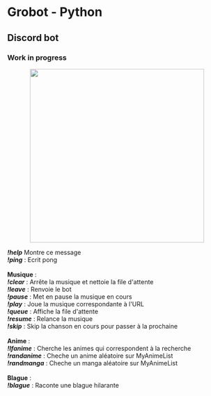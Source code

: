 # Grobot - Python
## Discord bot
### Work in progress 

<p align="center">
<img width="400" src="http://cdn.shopify.com/s/files/1/0280/4426/3513/articles/gai-maito.png?v=1604067731">
</p>


  ***!help***      Montre ce message <br>
  ***!ping*** :      Ecrit pong <br><br>
**Musique** : <br>
  ***!clear*** :     Arrête la musique et nettoie la file d'attente <br>
  ***!leave*** :     Renvoie le bot <br>
  ***!pause*** :     Met en pause la musique en cours <br>
  ***!play*** :     Joue la musique correspondante à l'URL <br>
  ***!queue*** :     Affiche la file d'attente <br>
  ***!resume*** :    Relance la musique <br>
  ***!skip*** :      Skip la chanson en cours pour passer à la prochaine <br><br>
**Anime** : <br>
  ***!lfanime*** :   Cherche les animes qui correspondent à la recherche <br>
  ***!randanime*** : Cheche un anime aléatoire sur MyAnimeList <br>
  ***!randmanga*** : Cheche un manga aléatoire sur MyAnimeList <br><br>
**Blague** : <br>
  ***!blague*** : Raconte une blague hilarante <br>
